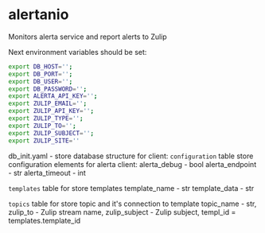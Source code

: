 # alertanio

Monitors alerta service and report alerts to Zulip

Next environment variables should be set:
```bash
export DB_HOST='';
export DB_PORT='';
export DB_USER='';
export DB_PASSWORD='';
export ALERTA_API_KEY='';
export ZULIP_EMAIL='';
export ZULIP_API_KEY='';
export ZULIP_TYPE='';
export ZULIP_TO='';
export ZULIP_SUBJECT='';
export ZULIP_SITE=''
```

db_init.yaml - store database structure for client:
`configuration` table store configuration elements for alerta client:
alerta_debug - bool
alerta_endpoint - str
alerta_timeout - int

`templates` table for store templates
template_name - str
template_data - str

`topics` table for store topic and it's connection to template
topic_name - str,
zulip_to - Zulip stream name,
zulip_subject - Zulip subject,
templ_id = templates.template_id